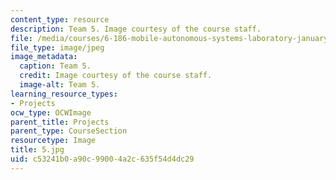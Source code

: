 ```yaml
---
content_type: resource
description: Team 5. Image courtesy of the course staff.
file: /media/courses/6-186-mobile-autonomous-systems-laboratory-january-iap-2005/c53241b0a90c99004a2c635f54d4dc29_5.jpg
file_type: image/jpeg
image_metadata:
  caption: Team 5.
  credit: Image courtesy of the course staff.
  image-alt: Team 5.
learning_resource_types:
- Projects
ocw_type: OCWImage
parent_title: Projects
parent_type: CourseSection
resourcetype: Image
title: 5.jpg
uid: c53241b0-a90c-9900-4a2c-635f54d4dc29
---
```

